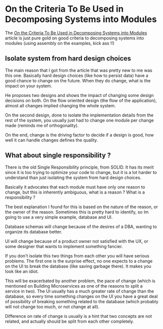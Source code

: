# On the Criteria To Be Used in Decomposing Systems into Modules

The [On the Criteria To Be Used in Decomposing Systems into Modules](https://www.cs.umd.edu/class/spring2003/cmsc838p/Design/criteria.pdf)
article is just pure gold on good criteria to decomposing systems into modules (using assembly
on the examples, kick ass !!)


## Isolate system from hard design choices

The main reason that I got from the article that was pretty new to me was this one.
Basically hard design choices (like how to persist data) have a good chance to change
on the future. When they do change, what is the impact on your system.

He proposes two designs and shows the impact of changing some design decisions on both.
On the flow oriented design (the flow of the application), almost all changes implied
changing the whole system.

On the second design, done to isolate the implementation details from the rest of the system,
you usually just had to change one module per change made (reminds me of orthogonality).

On the end, change is the driving factor to decide if a design is good, how well it can
handle changes defines the quality.


## What about single responsibility ?

There is the old Single Responsibility principle, from SOLID. It has its merit since
it is too trying to optimize your code to change, but it is a lot harder to understand
than just isolating the system from hard design choices.

Basically it advocates that each module must have only one reason to change, but this
is inherently ambiguous, what is a reason ? What is a responsibility ?

The best explanation I found for this is based on the nature of the reason, or the
owner of the reason. Sometimes this is pretty hard to identify, so Im going to use a
very simple example, database and UI.

Database schemas will change because of the desires of a DBA, wanting to organize its
database better.

UI will change because of a product owner not satisfied with the UX, or some designer
that wants to implement something fancier.

If you don't isolate this two things from each other you will have serious problems.
The first one is the surprise effect, no one expects to a change on the UI to break
the database (like saving garbage there). It makes you look like an idiot.

This will be exacerbated by another problem, the pace of change (which is mentioned on
Building Microservices as one of the reasons to split a service in two).
The UI usually has a much greater rate of change than the database, so every time something
changes on the UI you have a great deal of possibility of breaking something related to
the database (which probably will not change too much, or not change at all).

Difference on rate of change is usually is a hint that two concepts are not related, and actually
should be split from each other completely.
